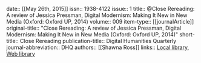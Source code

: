 date:: [[May 26th, 2015]]
issn:: 1938-4122
issue:: 1
title:: @Close Rereading: A review of Jessica Pressman, Digital Modernism: Making It New in New Media (Oxford: Oxford UP, 2014)
volume:: 009
item-type:: [[journalArticle]]
original-title:: "Close Rereading: A review of Jessica Pressman, Digital Modernism: Making It New in New Media (Oxford: Oxford UP, 2014)"
short-title:: Close Rereading
publication-title:: Digital Humanities Quarterly
journal-abbreviation:: DHQ
authors:: [[Shawna Ross]]
links:: [Local library](zotero://select/groups/2386895/items/6GF8VCX2), [Web library](https://www.zotero.org/groups/2386895/items/6GF8VCX2)
